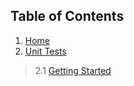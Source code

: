 ## Table of Contents
1. [Home](Home)
2. [Unit Tests](UnitTest)
> 2.1 [Getting Started](UnitTest_Getting_Started)